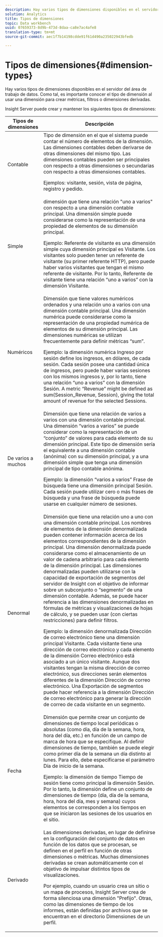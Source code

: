 ```yaml
---
description: Hay varios tipos de dimensiones disponibles en el servidor del área de trabajo de datos. Como tal, es importante conocer el tipo de dimensión al usar una dimensión para crear métricas, filtros o dimensiones derivadas.
solution: Analytics
title: Tipos de dimensiones
topic: Data workbench
uuid: 07659373-8d9b-473d-8daa-ca8e7ac4afe8
translation-type: tm+mt
source-git-commit: aec1f7b14198cdde91f61d490a235022943bfedb

---
```



# Tipos de dimensiones{#dimension-types}

Hay varios tipos de dimensiones disponibles en el servidor del área de trabajo de datos. Como tal, es importante conocer el tipo de dimensión al usar una dimensión para crear métricas, filtros o dimensiones derivadas.

Insight Server puede crear y mantener los siguientes tipos de dimensiones:

<table id="table_1A79B6C57ED145B6AA3BB05DD37AAD1B"> 
 <thead> 
  <tr> 
   <th colname="col1" class="entry"> Tipos de dimensiones </th> 
   <th colname="col2" class="entry"> Descripción </th> 
  </tr> 
 </thead>
 <tbody> 
  <tr> 
   <td colname="col1"> Contable </td> 
   <td colname="col2">Tipo de dimensión en el que el sistema puede contar el número de elementos de la dimensión. Las dimensiones contables deben derivarse de otras dimensiones del mismo tipo. Las dimensiones contables pueden ser principales con respecto a otras dimensiones o secundarias con respecto a otras dimensiones contables. <p>Ejemplos: visitante, sesión, vista de página, registro y pedido. </p></td> 
  </tr> 
  <tr> 
   <td colname="col1"> Simple </td> 
   <td colname="col2">dimensión que tiene una relación "uno a varios" con respecto a una dimensión contable principal. Una dimensión simple puede considerarse como la representación de una propiedad de elementos de su dimensión principal. <p>Ejemplo: Referente de visitante es una dimensión simple cuya dimensión principal es Visitante. Los visitantes solo pueden tener un referente de visitante (su primer referente HTTP), pero puede haber varios visitantes que tengan el mismo referente de visitante. Por lo tanto, Referente de visitante tiene una relación “uno a varios” con la dimensión Visitante. </p></td> 
  </tr> 
  <tr> 
   <td colname="col1"> Numéricos </td> 
   <td colname="col2">Dimensión que tiene valores numéricos ordenados y una relación uno a varios con una dimensión contable principal. Una dimensión numérica puede considerarse como la representación de una propiedad numérica de elementos de su dimensión principal. Las dimensiones numéricas se utilizan frecuentemente para definir métricas “sum”. <p>Ejemplo: la dimensión numérica Ingreso por sesión define los ingresos, en dólares, de cada sesión. Cada sesión posee una cantidad única de ingresos, pero puede haber varias sesiones con los mismos ingresos y, por lo tanto, tiene una relación “uno a varios” con la dimensión Sesión. A metric “Revenue” might be defined as <span class="filepath"> sum(Session_Revenue, Session)</span>, giving the total amount of revenue for the selected Sessions. </p></td> 
  </tr> 
  <tr> 
   <td colname="col1"> De varios a muchos </td> 
   <td colname="col2">Dimensión que tiene una relación de varios a varios con una dimensión contable principal. Una dimensión “varios a varios” se puede considerar como la representación de un “conjunto” de valores para cada elemento de su dimensión principal. Este tipo de dimensión sería el equivalente a una dimensión contable (anónima) con su dimensión principal, y a una dimensión simple que tenga una dimensión principal de tipo contable anónima.  <p>Ejemplo: la dimensión “varios a varios” Frase de búsqueda tiene una dimensión principal Sesión. Cada sesión puede utilizar cero o más frases de búsqueda y una frase de búsqueda puede usarse en cualquier número de sesiones. </p></td> 
  </tr> 
  <tr> 
   <td colname="col1"> Denormal </td> 
   <td colname="col2">Dimensión que tiene una relación uno a uno con una dimensión contable principal. Los nombres de elementos de la dimensión denormalizada pueden contener información acerca de los elementos correspondientes de la dimensión principal. Una dimensión denormalizada puede considerarse como el almacenamiento de un valor de cadena arbitrario para cada elemento de la dimensión principal. Las dimensiones denormalizadas pueden utilizarse con la capacidad de exportación de segmentos del servidor de Insight con el objetivo de informar sobre un subconjunto o “segmento” de una dimensión contable. Además, se puede hacer referencia a las dimensiones denormalizadas en fórmulas de métricas y visualizaciones de hojas de cálculo, y se pueden usar (con ciertas restricciones) para definir filtros.  <p>Ejemplo: la dimensión denormalizada Dirección de correo electrónico tiene una dimensión principal Visitante. Cada visitante tiene una dirección de correo electrónico y cada elemento de la dimensión Correo electrónico está asociado a un único visitante. Aunque dos visitantes tengan la misma dirección de correo electrónico, sus direcciones serán elementos diferentes de la dimensión Dirección de correo electrónico. Una Exportación de segmentos puede hacer referencia a la dimensión Dirección de correo electrónico para generar la dirección de correo de cada visitante en un segmento. </p></td> 
  </tr> 
  <tr> 
   <td colname="col1"> Fecha </td> 
   <td colname="col2">Dimensión que permite crear un conjunto de dimensiones de tiempo local periódicas o absolutas (como día, día de la semana, hora, hora del día, etc.) en función de un campo de marca de hora que se especifique. Al definir dimensiones de tiempo, también se puede elegir como primer día de la semana un día distinto al lunes. Para ello, debe especificarse el parámetro Día de inicio de la semana. <p>Ejemplo: la dimensión de tiempo Tiempo de sesión tiene como principal la dimensión Sesión. Por lo tanto, la dimensión define un conjunto de dimensiones de tiempo (día, día de la semana, hora, hora del día, mes y semana) cuyos elementos se corresponden a los tiempos en que se iniciaron las sesiones de los usuarios en el sitio.  </p></td> 
  </tr> 
  <tr> 
   <td colname="col1"> Derivado </td> 
   <td colname="col2">Las dimensiones derivadas, en lugar de definirse en la configuración del conjunto de datos en función de los datos que se procesan, se definen en el perfil en función de otras dimensiones o métricas. Muchas dimensiones derivadas se crean automáticamente con el objetivo de impulsar distintos tipos de visualizaciones. <p>Por ejemplo, cuando un usuario crea un sitio o un mapa de procesos, Insight Server crea de forma silenciosa una dimensión "Prefijo". Otras, como las dimensiones de tiempo de los informes, están definidas por archivos que se encuentran en el directorio Dimensiones de un perfil. </p></td> 
  </tr> 
 </tbody> 
</table>

